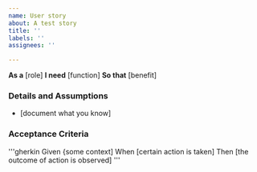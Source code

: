 ```yaml
---
name: User story
about: A test story
title: ''
labels: ''
assignees: ''

---
```


**As a** [role]
**I need** [function]
**So that** [benefit]

### Details and Assumptions
* [document what you know]

### Acceptance Criteria

'''gherkin
Given {some context]
When [certain action is taken]
Then [the outcome of action is observed]
'''

